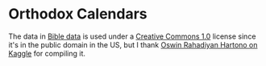 # Orthodox Calendars

The data in [Bible data](https://github.com/adamisch/orthodoxcalendars/tree/main/bible_data) is used under a [Creative Commons 1.0](https://creativecommons.org/publicdomain/zero/1.0/) license since it's in the public domain in the US, but I thank [Oswin Rahadiyan Hartono on Kaggle](https://www.kaggle.com/oswinrh/bible) for compiling it.
